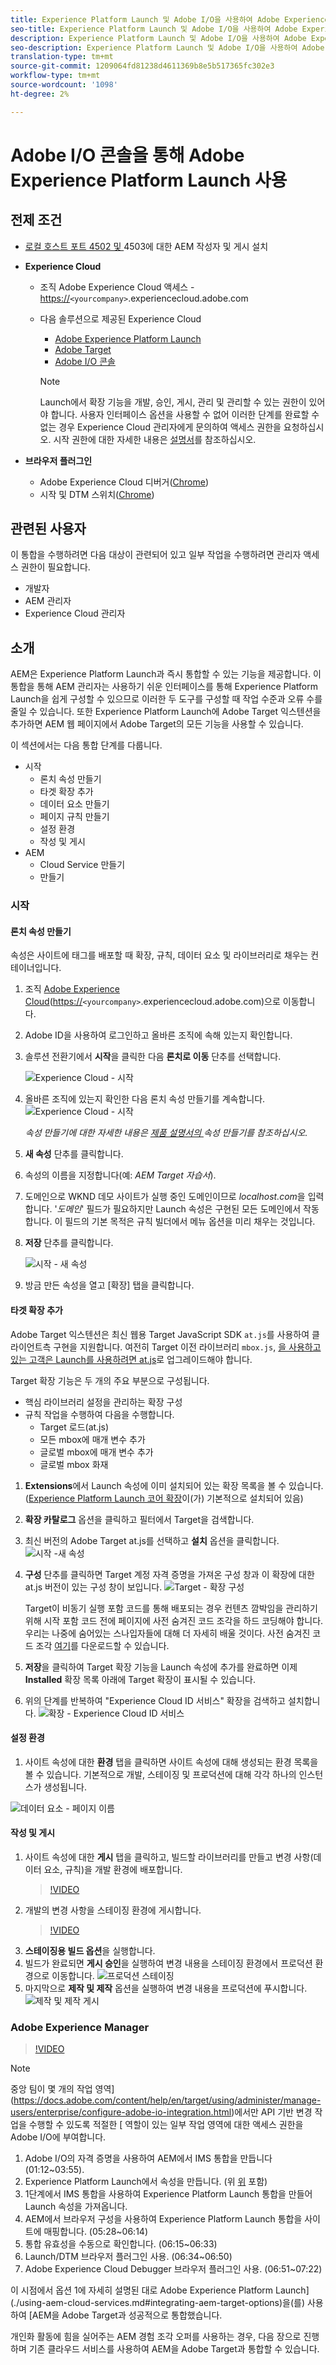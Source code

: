 ```yaml
---
title: Experience Platform Launch 및 Adobe I/O을 사용하여 Adobe Experience Manager과 Adobe Target 통합
seo-title: Experience Platform Launch 및 Adobe I/O을 사용하여 Adobe Experience Manager과 Adobe Target 통합
description: Experience Platform Launch 및 Adobe I/O을 사용하여 Adobe Experience Manager과 Adobe Target을 통합하는 방법에 대한 단계별 지침
seo-description: Experience Platform Launch 및 Adobe I/O을 사용하여 Adobe Experience Manager과 Adobe Target을 통합하는 방법에 대한 단계별 지침
translation-type: tm+mt
source-git-commit: 1209064fd81238d4611369b8e5b517365fc302e3
workflow-type: tm+mt
source-wordcount: '1098'
ht-degree: 2%

---
```



# Adobe I/O 콘솔을 통해 Adobe Experience Platform Launch 사용

## 전제 조건

* [로컬 호스트 포트 4502 및 ](./implementation.md#set-up-aem) 4503에 대한 AEM 작성자 및 게시 설치
* **Experience Cloud**
   * 조직 Adobe Experience Cloud 액세스 - <https://>`<yourcompany>`.experiencecloud.adobe.com
   * 다음 솔루션으로 제공된 Experience Cloud
      * [Adobe Experience Platform Launch](https://experiencecloud.adobe.com)
      * [Adobe Target](https://experiencecloud.adobe.com)
      * [Adobe I/O 콘솔](https://console.adobe.io)

      >[!NOTE]
      >Launch에서 확장 기능을 개발, 승인, 게시, 관리 및 관리할 수 있는 권한이 있어야 합니다. 사용자 인터페이스 옵션을 사용할 수 없어 이러한 단계를 완료할 수 없는 경우 Experience Cloud 관리자에게 문의하여 액세스 권한을 요청하십시오. 시작 권한에 대한 자세한 내용은 [설명서](https://docs.adobelaunch.com/administration/user-permissions)를 참조하십시오.


* **브라우저 플러그인**
   * Adobe Experience Cloud 디버거([Chrome](https://chrome.google.com/webstore/detail/adobe-experience-cloud-de/ocdmogmohccmeicdhlhhgepeaijenapj))
   * 시작 및 DTM 스위치([Chrome](https://chrome.google.com/webstore/detail/launch-and-dtm-switch/nlgdemkdapolikbjimjajpmonpbpmipk))

## 관련된 사용자

이 통합을 수행하려면 다음 대상이 관련되어 있고 일부 작업을 수행하려면 관리자 액세스 권한이 필요합니다.

* 개발자
* AEM 관리자
* Experience Cloud 관리자

## 소개

AEM은 Experience Platform Launch과 즉시 통합할 수 있는 기능을 제공합니다. 이 통합을 통해 AEM 관리자는 사용하기 쉬운 인터페이스를 통해 Experience Platform Launch을 쉽게 구성할 수 있으므로 이러한 두 도구를 구성할 때 작업 수준과 오류 수를 줄일 수 있습니다. 또한 Experience Platform Launch에 Adobe Target 익스텐션을 추가하면 AEM 웹 페이지에서 Adobe Target의 모든 기능을 사용할 수 있습니다.

이 섹션에서는 다음 통합 단계를 다룹니다.

* 시작
   * 론치 속성 만들기
   * 타겟 확장 추가
   * 데이터 요소 만들기
   * 페이지 규칙 만들기
   * 설정 환경
   * 작성 및 게시
* AEM
   * Cloud Service 만들기
   * 만들기

### 시작

#### 론치 속성 만들기

속성은 사이트에 태그를 배포할 때 확장, 규칙, 데이터 요소 및 라이브러리로 채우는 컨테이너입니다.

1. 조직 [Adobe Experience Cloud](https://experiencecloud.adobe.com/)(<https://>`<yourcompany>`.experiencecloud.adobe.com)으로 이동합니다.
2. Adobe ID을 사용하여 로그인하고 올바른 조직에 속해 있는지 확인합니다.
3. 솔루션 전환기에서 **시작**&#x200B;을 클릭한 다음 **론치로 이동** 단추를 선택합니다.

   ![Experience Cloud - 시작](assets/using-launch-adobe-io/exc-cloud-launch.png)

4. 올바른 조직에 있는지 확인한 다음 론치 속성 만들기를 계속합니다.
   ![Experience Cloud - 시작](assets/using-launch-adobe-io/launch-create-property.png)

   *속성 만들기에 대한 자세한 내용은  [제품 설명서의 ](https://docs.adobelaunch.com/administration/companies-and-properties#create-a-property) 속성 만들기를 참조하십시오.*
5. **새 속성** 단추를 클릭합니다.
6. 속성의 이름을 지정합니다(예: *AEM Target 자습서*).
7. 도메인으로 WKND 데모 사이트가 실행 중인 도메인이므로 *localhost.com*&#x200B;을 입력합니다. &#39;*도메인*&#39; 필드가 필요하지만 Launch 속성은 구현된 모든 도메인에서 작동합니다. 이 필드의 기본 목적은 규칙 빌더에서 메뉴 옵션을 미리 채우는 것입니다.
8. **저장** 단추를 클릭합니다.

   ![시작 - 새 속성](assets/using-launch-adobe-io/exc-launch-property.png)

9. 방금 만든 속성을 열고 [확장] 탭을 클릭합니다.

#### 타겟 확장 추가

Adobe Target 익스텐션은 최신 웹용 Target JavaScript SDK `at.js`를 사용하여 클라이언트측 구현을 지원합니다. 여전히 Target 이전 라이브러리 `mbox.js`, [을 사용하고 있는 고객은 Launch를 사용하려면 at.js](https://docs.adobe.com/content/help/en/target/using/implement-target/client-side/upgrading-from-atjs-1x-to-atjs-20.html)로 업그레이드해야 합니다.

Target 확장 기능은 두 개의 주요 부분으로 구성됩니다.

* 핵심 라이브러리 설정을 관리하는 확장 구성
* 규칙 작업을 수행하여 다음을 수행합니다.
   * Target 로드(at.js)
   * 모든 mbox에 매개 변수 추가
   * 글로벌 mbox에 매개 변수 추가
   * 글로벌 mbox 화재

1. **Extensions**&#x200B;에서 Launch 속성에 이미 설치되어 있는 확장 목록을 볼 수 있습니다. ([Experience Platform Launch 코어 확장](https://exchange.adobe.com/experiencecloud.details.100223.adobe-launch-core-extension.html)이(가) 기본적으로 설치되어 있음)
2. **확장 카탈로그** 옵션을 클릭하고 필터에서 Target을 검색합니다.
3. 최신 버전의 Adobe Target at.js를 선택하고 **설치** 옵션을 클릭합니다.
   ![시작 -새 속성](assets/using-launch-adobe-io/launch-target-extension.png)

4. **구성** 단추를 클릭하면 Target 계정 자격 증명을 가져온 구성 창과 이 확장에 대한 at.js 버전이 있는 구성 창이 보입니다.
   ![Target - 확장 구성](assets/using-launch-adobe-io/launch-target-extension-2.png)

   Target이 비동기 실행 포함 코드를 통해 배포되는 경우 컨텐츠 깜박임을 관리하기 위해 시작 포함 코드 전에 페이지에 사전 숨겨진 코드 조각을 하드 코딩해야 합니다. 우리는 나중에 숨어있는 스나입자들에 대해 더 자세히 배울 것이다. 사전 숨겨진 코드 조각 [여기](assets/using-launch-adobe-io/prehiding.js)를 다운로드할 수 있습니다.

5. **저장**&#x200B;을 클릭하여 Target 확장 기능을 Launch 속성에 추가를 완료하면 이제 **Installed** 확장 목록 아래에 Target 확장이 표시될 수 있습니다.

6. 위의 단계를 반복하여 &quot;Experience Cloud ID 서비스&quot; 확장을 검색하고 설치합니다.
   ![확장 - Experience Cloud ID 서비스](assets/using-launch-adobe-io/launch-extension-experience-cloud.png)

#### 설정 환경

1. 사이트 속성에 대한 **환경** 탭을 클릭하면 사이트 속성에 대해 생성되는 환경 목록을 볼 수 있습니다. 기본적으로 개발, 스테이징 및 프로덕션에 대해 각각 하나의 인스턴스가 생성됩니다.

![데이터 요소 - 페이지 이름](assets/using-launch-adobe-io/launch-environment-setup.png)

#### 작성 및 게시

1. 사이트 속성에 대한 **게시** 탭을 클릭하고, 빌드할 라이브러리를 만들고 변경 사항(데이터 요소, 규칙)을 개발 환경에 배포합니다.
   >[!VIDEO](https://video.tv.adobe.com/v/28412?quality=12&learn=on)
2. 개발의 변경 사항을 스테이징 환경에 게시합니다.
   >[!VIDEO](https://video.tv.adobe.com/v/28419?quality=12&learn=on)
3. **스테이징용 빌드 옵션**&#x200B;을 실행합니다.
4. 빌드가 완료되면 **게시 승인**을 실행하여 변경 내용을 스테이징 환경에서 프로덕션 환경으로 이동합니다.
   ![프로덕션 스테이징](assets/using-launch-adobe-io/build-staging.png)
5. 마지막으로 **제작 및 제작** 옵션을 실행하여 변경 내용을 프로덕션에 푸시합니다.
   ![제작 및 제작 게시](assets/using-launch-adobe-io/build-and-publish.png)

### Adobe Experience Manager

>[!VIDEO](https://video.tv.adobe.com/v/28416?quality=12&learn=on)

>[!NOTE]
>
> 중앙 팀이 몇 개의 작업 영역](https://docs.adobe.com/content/help/en/target/using/administer/manage-users/enterprise/configure-adobe-io-integration.html)에서만 API 기반 변경 작업을 수행할 수 있도록 적절한 [ 역할이 있는 일부 작업 영역에 대한 액세스 권한을 Adobe I/O에 부여합니다.

1. Adobe I/O의 자격 증명을 사용하여 AEM에서 IMS 통합을 만듭니다(01:12~03:55).
2. Experience Platform Launch에서 속성을 만듭니다. (위 [위](#create-launch-property) 포함)
3. 1단계에서 IMS 통합을 사용하여 Experience Platform Launch 통합을 만들어 Launch 속성을 가져옵니다.
4. AEM에서 브라우저 구성을 사용하여 Experience Platform Launch 통합을 사이트에 매핑합니다. (05:28~06:14)
5. 통합 유효성을 수동으로 확인합니다. (06:15~06:33)
6. Launch/DTM 브라우저 플러그인 사용. (06:34~06:50)
7. Adobe Experience Cloud Debugger 브라우저 플러그인 사용. (06:51~07:22)

이 시점에서 옵션 1에 자세히 설명된 대로 Adobe Experience Platform Launch](./using-aem-cloud-services.md#integrating-aem-target-options)을(를) 사용하여 [AEM을 Adobe Target과 성공적으로 통합했습니다.

개인화 활동에 힘을 실어주는 AEM 경험 조각 오퍼를 사용하는 경우, 다음 장으로 진행하며 기존 클라우드 서비스를 사용하여 AEM을 Adobe Target과 통합할 수 있습니다.
